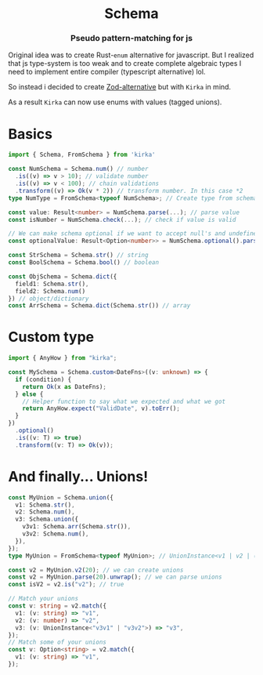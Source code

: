 <h1 align="center">Schema</h1>
<h3 align="center">Pseudo pattern-matching for js</h3>

Original idea was to create Rust-`enum` alternative for javascript. But I realized that js type-system is too weak and to create complete algebraic types I need to implement entire compiler (typescript alternative) lol.

So instead i decided to create [Zod-alternative](https://zod.dev/) but with `Kirka` in mind.

As a result `Kirka` can now use enums with values (tagged unions).

# Basics

```ts
import { Schema, FromSchema } from 'kirka'

const NumSchema = Schema.num() // number
  .is((v) => v > 10); // validate number
  .is((v) => v < 100); // chain validations
  .transform((v) => Ok(v * 2)) // transform number. In this case *2
type NumType = FromSchema<typeof NumSchema>; // Create type from schema for external usage

const value: Result<number> = NumSchema.parse(...); // parse value
const isNumber = NumSchema.check(...); // check if value is valid

// We can make schema optional if we want to accept null's and undefined
const optionalValue: Result<Option<number>> = NumSchema.optional().parse(null);

const StrSchema = Schema.str() // string
const BoolSchema = Schema.bool() // boolean

const ObjSchema = Schema.dict({
  field1: Schema.str(),
  field2: Schema.num()
}) // object/dictionary
const ArrSchema = Schema.dict(Schema.str()) // array
```

# Custom type

```ts
import { AnyHow } from "kirka";

const MySchema = Schema.custom<DateFns>((v: unknown) => {
  if (condition) {
    return Ok(x as DateFns);
  } else {
    // Helper function to say what we expected and what we got
    return AnyHow.expect("ValidDate", v).toErr();
  }
})
  .optional()
  .is((v: T) => true)
  .transform((v: T) => Ok(v));
```

# And finally... Unions!

```ts
const MyUnion = Schema.union({
  v1: Schema.str(),
  v2: Schema.num(),
  v3: Schema.union({
    v3v1: Schema.arr(Schema.str()),
    v3v2: Schema.num(),
  }),
});
type MyUnion = FromSchema<typeof MyUnion>; // UnionInstance<v1 | v2 | (v3v1 | v3v2)>

const v2 = MyUnion.v2(20); // we can create unions
const v2 = MyUnion.parse(20).unwrap(); // we can parse unions
const isV2 = v2.is("v2"); // true

// Match your unions
const v: string = v2.match({
  v1: (v: string) => "v1",
  v2: (v: number) => "v2",
  v3: (v: UnionInstance<"v3v1" | "v3v2">) => "v3",
});
// Match some of your unions
const v: Option<string> = v2.match({
  v1: (v: string) => "v1",
});
```
